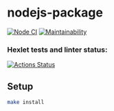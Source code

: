 # nodejs-package
[![Node CI](https://github.com/TashaSlon/frontend-project-lvl1/workflows/Node-CI/badge.svg)](https://github.com/TashaSlon/frontend-project-lvl1/actions)
[![Maintainability](https://api.codeclimate.com/v1/badges/a99a88d28ad37a79dbf6/maintainability)](https://codeclimate.com/github/codeclimate/codeclimate/maintainability)

### Hexlet tests and linter status:
[![Actions Status](https://github.com/TashaSlon/frontend-project-lvl1/workflows/hexlet-check/badge.svg)](https://github.com/TashaSlon/frontend-project-lvl1/actions)

## Setup
```sh
make install
```